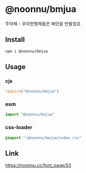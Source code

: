# @noonnu/bmjua
주아체 - 우아한형제들은 배민을 만들었죠

## Install
```sh
npm i @noonnu/bmjua
```
## Usage
### cjs
```js
require("@noonnu/bmjua")
```
### esm
```js
import "@noonnu/bmjua"
```
### css-loader
```css
@import "~@noonnu/bmjua/index.css"
```

## Link
https://noonnu.cc/font_page/53